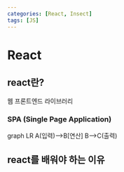 ```yaml
---
categories: [React, Insect]
tags: [JS]
---
```


# React

## react란?

웹 프론트엔드 라이브러리

### SPA (Single Page Application)

<div class="mermaid">
graph LR
A(입력)-->B[연산]
B-->C(출력)
</div>

## react를 배워야 하는 이유
